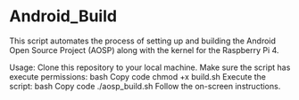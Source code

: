 # Android_Build

This script automates the process of setting up and building the Android Open Source Project (AOSP) along with the kernel for the Raspberry Pi 4.

Usage: 
Clone this repository to your local machine.
Make sure the script has execute permissions:
bash
Copy code
  chmod +x build.sh
Execute the script:
  bash
Copy code
  ./aosp_build.sh
Follow the on-screen instructions.

